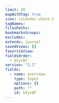 ```yaml
---
limit: 20
mapWithTag: true
icon: calendar-check-2
tagNames: 
filesPaths: 
bookmarksGroups: 
excludes: 
extends: journal
savedViews: []
favoriteView: 
fieldsOrder:
  - bIyxQf
version: "2.2"
fields:
  - name: overview
    type: Input
    options: {}
    path: ""
    id: bIyxQf
---
```

